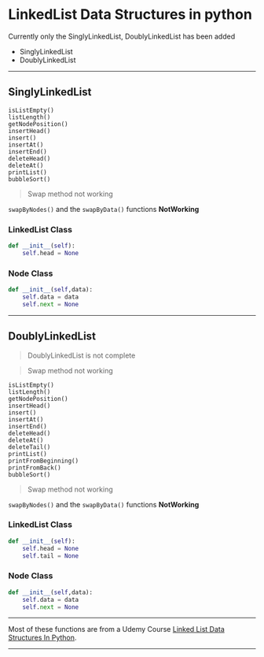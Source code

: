 # LinkedList Data Structures in python

Currently only the SinglyLinkedList, DoublyLinkedList has been added
* SinglyLinkedList  
* DoublyLinkedList

***

## SinglyLinkedList

    isListEmpty()
    listLength()
    getNodePosition()
    insertHead()
    insert()
    insertAt()
    insertEnd()
    deleteHead()
    deleteAt()
    printList()
    bubbleSort()

> Swap method not working


`swapByNodes()` and the `swapByData()` functions **NotWorking**

### LinkedList Class
```python
def __init__(self):
    self.head = None
```

### Node Class
```python
def __init__(self,data):
    self.data = data
    self.next = None

```

***
## DoublyLinkedList
>DoublyLinkedList is not complete

> Swap method not working


    isListEmpty()
    listLength()
    getNodePosition()
    insertHead()
    insert()
    insertAt()
    insertEnd()
    deleteHead()
    deleteAt()
    deleteTail()
    printList()
    printFromBeginning()
    printFromBack()
    bubbleSort()
> Swap method not working


`swapByNodes()` and the `swapByData()` functions **NotWorking**

### LinkedList Class
```python
def __init__(self):
    self.head = None
    self.tail = None
```
### Node Class
```python
def __init__(self,data):
    self.data = data
    self.next = None

```
***
Most of these functions are from a Udemy Course [Linked List Data Structures In Python](https://cognizantee.udemy.com/course/python-linked-list/learn/lecture/8122100#announcements "Udemy Course").

***